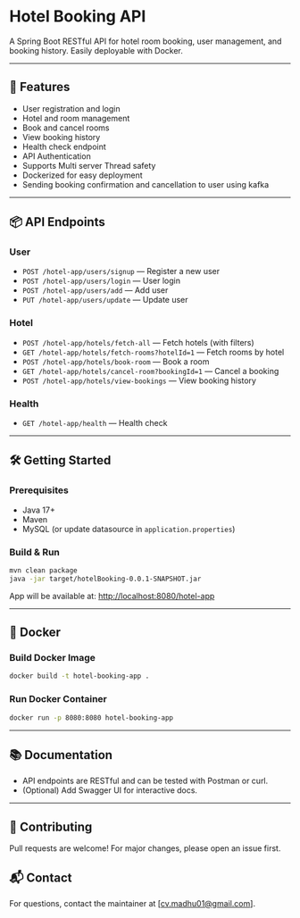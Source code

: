 # Hotel Booking API

A Spring Boot RESTful API for hotel room booking, user management, and booking history. Easily deployable with Docker.

---

## 🚀 Features
- User registration and login
- Hotel and room management
- Book and cancel rooms
- View booking history
- Health check endpoint
- API Authentication
- Supports Multi server Thread safety
- Dockerized for easy deployment
- Sending booking confirmation and cancellation to user using kafka

---

## 📦 API Endpoints

### User
- `POST /hotel-app/users/signup` — Register a new user
- `POST /hotel-app/users/login` — User login
- `POST /hotel-app/users/add` — Add user
- `PUT /hotel-app/users/update` — Update user

### Hotel
- `POST /hotel-app/hotels/fetch-all` — Fetch hotels (with filters)
- `GET /hotel-app/hotels/fetch-rooms?hotelId=1` — Fetch rooms by hotel
- `POST /hotel-app/hotels/book-room` — Book a room
- `GET /hotel-app/hotels/cancel-room?bookingId=1` — Cancel a booking
- `POST /hotel-app/hotels/view-bookings` — View booking history

### Health
- `GET /hotel-app/health` — Health check

---

## 🛠️ Getting Started

### Prerequisites
- Java 17+
- Maven
- MySQL (or update datasource in `application.properties`)

### Build & Run
```sh
mvn clean package
java -jar target/hotelBooking-0.0.1-SNAPSHOT.jar
```

App will be available at: [http://localhost:8080/hotel-app](http://localhost:8080/hotel-app)

---

## 🐳 Docker

### Build Docker Image
```sh
docker build -t hotel-booking-app .
```

### Run Docker Container
```sh
docker run -p 8080:8080 hotel-booking-app
```

---

## 📚 Documentation
- API endpoints are RESTful and can be tested with Postman or curl.
- (Optional) Add Swagger UI for interactive docs.

---

## 🤝 Contributing
Pull requests are welcome! For major changes, please open an issue first.


## 📬 Contact
For questions, contact the maintainer at [cv.madhu01@gmail.com]. 

